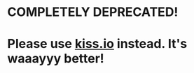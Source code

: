 # COMPLETELY DEPRECATED!
# Please use [kiss.io](http://github.com/amit3vr/kiss.io) instead. It's waaayyy better!
